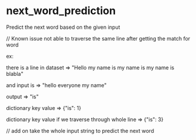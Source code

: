 # next_word_prediction
Predict the next word based on the given input

// Known issue
not able to traverse the same line after getting the match for word

ex:

there is a line in dataset => "Hello my name is my name is my name is blabla"

and input is => "hello everyone my name"

output => "is"

dictionary key value => {"is": 1}


dictionary key value if we traverse through whole line => {"is": 3}


// add on
take the whole input string to predict the next word
